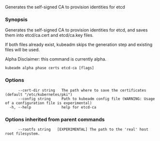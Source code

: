
Generates the self-signed CA to provision identities for etcd

### Synopsis

Generates the self-signed CA to provision identities for etcd, and saves them into etcd/ca.cert and etcd/ca.key files. 

If both files already exist, kubeadm skips the generation step and existing files will be used. 

Alpha Disclaimer: this command is currently alpha.

```
kubeadm alpha phase certs etcd-ca [flags]
```

### Options

```
      --cert-dir string   The path where to save the certificates (default "/etc/kubernetes/pki")
      --config string     Path to kubeadm config file (WARNING: Usage of a configuration file is experimental)
  -h, --help              help for etcd-ca
```

### Options inherited from parent commands

```
      --rootfs string   [EXPERIMENTAL] The path to the 'real' host root filesystem.
```

